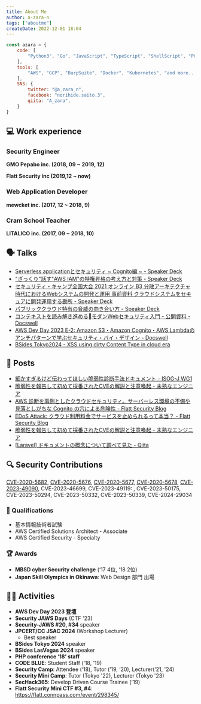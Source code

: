 ```yaml
---
title: About Me
author: a-zara-n
tags: ["aboutme"]
createDate: 2022-12-01 18:04
---
```


```javascript
const azara = {
	code: [
		"Python3", "Go", "JavaScript", "TypeScript", "ShellScript", "PHP7"
	],
	tools: [
		"AWS", "GCP", "BurpSuite", "Docker", "Kubernetes", "and more..."
	],
	SNS: {
		twitter: "@a_zara_n",
		facebook: "norihide.saito.3",
		qiita: "A_zara",
	}
}
```

## 💻 Work experience

### Security Engineer
**GMO Pepabo inc. (2018, 09 ~ 2019, 12)**


**Flatt Security inc (2019,12 ~ now)**


### Web Application Developer
**mewcket inc. (2017, 12 ~ 2018, 9)**


### Cram School Teacher
**LITALICO inc. (2017, 09 ~ 2018, 10)**

## 🗣️ Talks
- [Serverless applicationとセキュリティ \~ Cognito編 \~ - Speaker Deck](https://speakerdeck.com/azara/serverless-applicationto-sekiyuritei-cognitobian)
- ["ざっくり"話す"AWS IAM"の特権昇格の考え方と対策 - Speaker Deck](https://speakerdeck.com/azara/zatukuri-hua-su-aws-iam-falsete-quan-sheng-ge-falsekao-efang-todui-ce)
- [セキュリティ・キャンプ全国大会 2021 オンライン B3 分散アーキテクチャ時代におけるWebシステムの開発と運用 事前資料 クラウドシステムをセキュアに開発運用する勘所 - Speaker Deck](https://speakerdeck.com/azara/sekiyuriteikiyanpuquan-guo-da-hui-2021-onrain-b3-fen-san-akitekutiyashi-dai-niokeruwebsisutemufalsekai-fa-toyun-yong-shi-qian-zi-liao-kuraudosisutemuwosekiyuanikai-fa-yun-yong-surukan-suo)
- [パブリッククラウド特有の脅威の向き合い方 - Speaker Deck](https://speakerdeck.com/lhazy/paburitukukuraudote-you-noxie-wei-noxiang-kihe-ifang)
- [コンテキストを読み解き進めるモダンWebセキュリティ入門 - 公開資料 - Docswell](https://www.docswell.com/s/a-zara-n/Z248ER-minicamp2023tokyo)
- [AWS Dev Day 2023  E-2: Amazon S3・Amazon Cognito・AWS Lambdaのアンチパターンで学ぶセキュリティ・バイ・デザイン - Docswell](https://www.docswell.com/s/a-zara-n/5248R9-devday)
- [BSides Tokyo2024 - XSS using dirty Content Type in cloud era](https://speakerdeck.com/flatt_security/xss-using-dirty-content-type-in-cloud-era)

## 📝 Posts
- [細かすぎるけど伝わってほしい脆弱性診断手法ドキュメント - ISOG-J WG1](https://webapppentestguidelines.github.io/newtechtestdoc/)
- [脆弱性を報告して初めて採番されたCVEの解説と注意喚起 - 未熟なエンジニア](https://azara.hatenablog.com/entry/2020/12/17/025350)
- [AWS 診断を事例としたクラウドセキュリティ。サーバーレス環境の不備や見落としがちな Cognito の穴による危険性 - Flatt Security Blog](https://blog.flatt.tech/entry/cloud_security_aws_case)
- [EDoS Attack: クラウド利用料金でサービスを止められるって本当？ - Flatt Security Blog](https://blog.flatt.tech/entry/edos_aws)
- [脆弱性を報告して初めて採番されたCVEの解説と注意喚起 - 未熟なエンジニア](https://azara.hatenablog.com/entry/2020/12/17/025350)
- [[Laravel] ドキュメントの概念について調べて見た - Qiita](https://qiita.com/A_zara/items/6d15777870a43111d8ec)

## 🔍 Security Contributions
[CVE-2020-5682](https://nvd.nist.gov/vuln/detail/CVE-2020-5682), [CVE-2020-5676](https://nvd.nist.gov/vuln/detail/CVE-2020-5676), [CVE-2020-5677](https://nvd.nist.gov/vuln/detail/CVE-2020-5678), [CVE-2020-5678](https://nvd.nist.gov/vuln/detail/CVE-2020-5678), [CVE-2023-49090](https://github.com/carrierwaveuploader/carrierwave/security/advisories/GHSA-gxhx-g4fq-49hj), CVE-2023-46699, CVE-2023-49119: , CVE-2023-50175, CVE-2023-50294, CVE-2023-50332, CVE-2023-50339, CVE-2024-29034


### 🪪 Qualifications
- 基本情報技術者試験
- AWS Certified Solutions Architect - Associate
- AWS Certified Security - Specialty

### 🏆 Awards
- **MBSD cyber Security challenge** (‘17 4位, ‘18 2位)
- **Japan Skill Olympics in Okinawa**: Web Design 部門 出場

## 🚶‍♂️ Activities
- **AWS Dev Day 2023 登壇**
- **Security JAWS Days** (CTF '23)
- **Security-JAWS #20, #34** speaker
- **JPCERT/CC JSAC 2024** (Workshop Lecturer)
	- Best speaker
- **BSides Tokyo 2024** speaker
- **BSides LasVegas 2024** speaker
- **PHP conference ‘18’ staff**
- **CODE BLUE**: Student Staff (‘18, ’19)
- **Security Camp**: Attendee (‘18), Tutor (‘19, ‘20), Lecturer(‘21, '24)
- **Security Mini Camp**: Tutor (Tokyo '22), Lecturer (Tokyo '23)
- **SecHack365**: Develop Driven Course Trainee ('19)
- **Flatt Security Mini CTF #3, #4**: https://flatt.connpass.com/event/298345/
